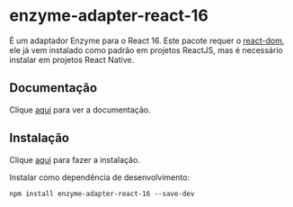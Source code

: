 # enzyme-adapter-react-16

É um adaptador Enzyme para o React 16. Este pacote requer o [react-dom](react-dom.md), ele já vem instalado como padrão em projetos ReactJS, mas é necessário instalar em projetos React Native.

## Documentação

Clique [aqui](https://github.com/airbnb/enzyme) para ver a documentação.

## Instalação

Clique [aqui](https://www.npmjs.com/package/enzyme-adapter-react-16) para fazer a instalação.

Instalar como dependência de desenvolvimento:

```
npm install enzyme-adapter-react-16 --save-dev
```